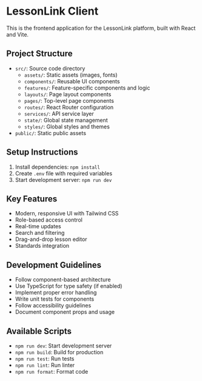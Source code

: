 # LessonLink Client

This is the frontend application for the LessonLink platform, built with React and Vite.

## Project Structure

- `src/`: Source code directory
  - `assets/`: Static assets (images, fonts)
  - `components/`: Reusable UI components
  - `features/`: Feature-specific components and logic
  - `layouts/`: Page layout components
  - `pages/`: Top-level page components
  - `routes/`: React Router configuration
  - `services/`: API service layer
  - `state/`: Global state management
  - `styles/`: Global styles and themes
- `public/`: Static public assets

## Setup Instructions

1. Install dependencies: `npm install`
2. Create `.env` file with required variables
3. Start development server: `npm run dev`

## Key Features

- Modern, responsive UI with Tailwind CSS
- Role-based access control
- Real-time updates
- Search and filtering
- Drag-and-drop lesson editor
- Standards integration

## Development Guidelines

- Follow component-based architecture
- Use TypeScript for type safety (if enabled)
- Implement proper error handling
- Write unit tests for components
- Follow accessibility guidelines
- Document component props and usage

## Available Scripts

- `npm run dev`: Start development server
- `npm run build`: Build for production
- `npm run test`: Run tests
- `npm run lint`: Run linter
- `npm run format`: Format code 